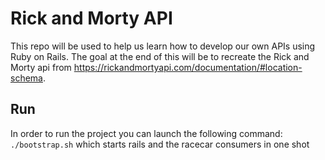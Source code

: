 # Rick and Morty API

This repo will be used to help us learn how to develop our own APIs using Ruby on Rails. The goal at the end of this will be to recreate the Rick and Morty api from https://rickandmortyapi.com/documentation/#location-schema. 

## Run
In order to run the project you can launch the following command:
`./bootstrap.sh`
which starts rails and the racecar consumers in one shot